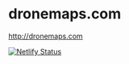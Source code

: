 # dronemaps.com
http://dronemaps.com

[![Netlify Status](https://api.netlify.com/api/v1/badges/22d2ed97-836c-4a54-aec5-3a93dd5ebf7f/deploy-status)](https://app.netlify.com/sites/dronemaps/deploys)
